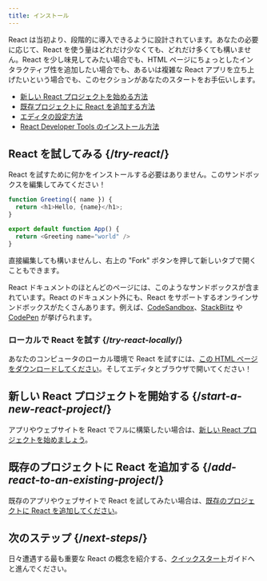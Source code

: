```yaml
---
title: インストール
---
```


<Intro>

React は当初より、段階的に導入できるように設計されています。あなたの必要に応じて、React を使う量はどれだけ少なくても、どれだけ多くても構いません。React を少し味見してみたい場合でも、HTML ページにちょっとしたインタラクティブ性を追加したい場合でも、あるいは複雑な React アプリを立ち上げたいという場合でも、このセクションがあなたのスタートをお手伝いします。

</Intro>

<YouWillLearn isChapter={true}>

* [新しい React プロジェクトを始める方法](/learn/start-a-new-react-project)
* [既存プロジェクトに React を追加する方法](/learn/add-react-to-an-existing-project)
* [エディタの設定方法](/learn/editor-setup)
* [React Developer Tools のインストール方法](/learn/react-developer-tools)

</YouWillLearn>

## React を試してみる {/*try-react*/}

React を試すために何かをインストールする必要はありません。このサンドボックスを編集してみてください！

<Sandpack>

```js
function Greeting({ name }) {
  return <h1>Hello, {name}</h1>;
}

export default function App() {
  return <Greeting name="world" />
}
```

</Sandpack>

直接編集しても構いませんし、右上の "Fork" ボタンを押して新しいタブで開くこともできます。

React ドキュメントのほとんどのページには、このようなサンドボックスが含まれています。React のドキュメント外にも、React をサポートするオンラインサンドボックスがたくさんあります。例えば、[CodeSandbox](https://codesandbox.io/s/new)、[StackBlitz](https://stackblitz.com/fork/react) や [CodePen](https://codepen.io/pen?template=QWYVwWN) が挙げられます。

### ローカルで React を試す {/*try-react-locally*/}

あなたのコンピュータのローカル環境で React を試すには、[この HTML ページをダウンロードしてください](https://gist.githubusercontent.com/gaearon/0275b1e1518599bbeafcde4722e79ed1/raw/db72dcbf3384ee1708c4a07d3be79860db04bff0/example.html)。そしてエディタとブラウザで開いてください！

## 新しい React プロジェクトを開始する {/*start-a-new-react-project*/}

アプリやウェブサイトを React でフルに構築したい場合は、[新しい React プロジェクトを始めましょう](/learn/start-a-new-react-project)。

## 既存のプロジェクトに React を追加する {/*add-react-to-an-existing-project*/}

既存のアプリやウェブサイトで React を試してみたい場合は、[既存のプロジェクトに React を追加してください](/learn/add-react-to-an-existing-project)。

## 次のステップ {/*next-steps*/}

日々遭遇する最も重要な React の概念を紹介する、[クイックスタート](/learn)ガイドへと進んでください。

